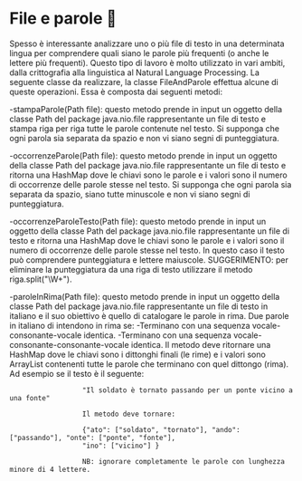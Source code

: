 # File e parole 🛵

Spesso è interessante analizzare uno o più file di testo in una determinata lingua per comprendere quali siano le parole più frequenti (o anche le lettere più frequenti). Questo tipo di lavoro è molto utilizzato in vari ambiti, dalla crittografia alla linguistica al Natural Language Processing. La seguente classe da realizzare, la classe FileAndParole effettua alcune di queste operazioni. Essa è composta dai seguenti metodi:

-stampaParole(Path file): questo metodo prende in input un oggetto della classe Path del package java.nio.file rappresentante un file di testo e stampa riga per riga tutte le parole contenute nel testo. Si supponga che ogni parola sia separata da spazio e non vi siano segni di punteggiatura.

-occorrenzeParole(Path file): questo metodo prende in input un oggetto della classe Path del package java.nio.file rappresentante un file di testo e ritorna una HashMap dove le chiavi sono le parole e i valori sono il numero di occorrenze delle parole stesse nel testo. Si supponga che ogni parola sia separata da spazio, siano tutte minuscole e non vi siano segni di punteggiatura.

-occorrenzeParoleTesto(Path file): questo metodo prende in input un oggetto della classe Path del package java.nio.file rappresentante un file di testo e ritorna una HashMap dove le chiavi sono le parole e i valori sono il numero di occorrenze delle parole stesse nel testo. In questo caso il testo può comprendere punteggiatura e lettere maiuscole. SUGGERIMENTO: per eliminare la punteggiatura da una riga di testo utilizzare il metodo riga.split("\W+").

-paroleInRima(Path file): questo metodo prende in input un oggetto della classe Path del package java.nio.file rappresentante un file di testo in italiano e il suo obiettivo è quello di catalogare le parole in rima. Due parole in italiano di intendono in rima se: -Terminano con una sequenza vocale-consonante-vocale identica. -Terminano con una sequenza vocale-consonante-consonante-vocale identica. Il metodo deve ritornare una HashMap dove le chiavi sono i dittonghi finali (le rime) e i valori sono ArrayList contenenti tutte le parole che terminano con quel dittongo (rima). Ad esempio se il testo è il seguente:

                      "Il soldato è tornato passando per un ponte vicino a una fonte"

                      Il metodo deve tornare:

                      {"ato": ["soldato", "tornato"], "ando": ["passando"], "onte": ["ponte", "fonte"],
                      "ino": ["vicino"] }

                      NB: ignorare completamente le parole con lunghezza minore di 4 lettere.